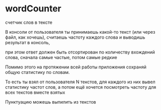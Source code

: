 # wordCounter
счетчик слов в тексте

В консоли от пользователя ты принимаешь какой-то текст (или через файл, как хочешь), 
считаешь частоту каждого слова и выводишь результат в консоль, 

при этом ответ должен быть отсортирован по количеству вхождений слова, 
сначала самые частые, потом самые редкие

Помимо этого на протяжении всей работы приложения сохраняй общую статистику по словам. 

То есть ты взял от пользователя N текстов, для каждого из них вывел статистику частот слов, а потом ещё хочется посмотреть частоту для всех текстов вместе взятых

Пунктуацию можешь выпилить из текстов
